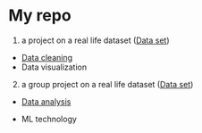 # My repo

1. a project on a real life dataset ([Data set](https://github.com/JellyFishhhhhh/My-repo/blob/main/Folder%201/UN_MigrantStockTotal_2015.xlsx))
* [Data cleaning](https://github.com/JellyFishhhhhh/Data-Space/blob/main/Folder%201/Data%20cleaning/Zijian_Zhang_Writeup.pdf)
* Data visualization

2. a group project on a real life dataset ([Data set]())
* [Data analysis](https://github.com/JellyFishhhhhh/My-repo/blob/main/Folder%202/Data%20analysis/Group56.docx)

* ML technology
